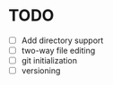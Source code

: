 # TODO
- [ ] Add directory support
- [ ] two-way file editing
- [ ] git initialization
- [ ] versioning
